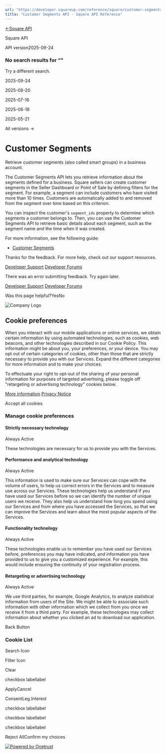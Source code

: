 ```yaml
---
url: "https://developer.squareup.com/reference/square/customer-segments-api"
title: "Customer Segments API - Square API Reference"
---
```


[<-Square API](https://developer.squareup.com/reference/square)

Square API

API version2025-09-24

### No search results for “”

Try a different search.

2025-09-24

2025-08-20

2025-07-16

2025-06-18

2025-05-21

All versions ->

# Customer Segments

Retrieve customer segments (also called smart groups) in a business account.

The Customer Segments API lets you retrieve information about the segments defined for a business. Square sellers can create customer segments in the Seller Dashboard or Point of Sale by defining filters for the segment. For example, a segment can include customers who have visited more than 10 times. Customers are automatically added to and removed from the segment over time based on this criterion.

You can inspect the customer's `segment_ids` property to determine which segments a customer belongs to. Then, you can use the Customer Segments API to retrieve basic details about each segment, such as the segment name and the time when it was created.

For more information, see the following guide:

- [Customer Segments](https://developer.squareup.com/docs/customer-segments-api/what-it-does)

Thanks for the feedback. For more help, check out our support resources.

[Developer Support](https://squareup.com/help/contact?panel=BF53A9C8EF68) [Developer Forums](https://developer.squareup.com/forums)

There was an error submitting feedback. Try again later.

[Developer Support](https://squareup.com/help/contact?panel=BF53A9C8EF68) [Developer Forums](https://developer.squareup.com/forums)

Was this page helpful?YesNo

![Company Logo](https://cdn.cookielaw.org/logos/aa498dad-1691-4c3b-894a-906c990be323/eab8b6ff-57d6-438a-a7e5-c58dd370ce73/000d8b20-8c3d-4f4f-a0da-5b515f8f20d2/Square_combinationmark_black.png)

## Cookie preferences

When you interact with our mobile applications or online services, we obtain certain information by using automated technologies, such as cookies, web beacons, and other technologies described in our Cookie Policy. This information might be about you, your preferences, or your device. You may opt out of certain categories of cookies, other than those that are strictly necessary to provide you with our Services. Expand the different categories for more information and to make your choices.

To effectuate your right to opt-out of the sharing of your personal information for purposes of targeted advertising, please toggle off "retargeting or advertising technology" cookies below.


[More information](https://squareup.com/gb/en/legal/general/cookie) [Privacy Notice](https://squareup.com/us/en/legal/general/privacy)

Accept all cookies

### Manage cookie preferences

#### Strictly necessary technology

Always Active

These technologies are necessary for us to provide you with the Services.

#### Performance and analytical technology

Always Active

This information is used to make sure our Services can cope with the volume of users, to help us correct errors in the Services and to measure use across our Services. These technologies help us understand if you have used our Services before so we can identify the number of unique users we receive. They also help us understand how long you spend using our Services and from where you have accessed the Services, so that we can improve the Services and learn about the most popular aspects of the Services.

#### Functionality technology

Always Active

These technologies enable us to remember you have used our Services before, preferences you may have indicated, and information you have provided to us to give you a customized experience. For example, this would include ensuring the continuity of your registration process.

#### Retargeting or advertising technology

Always Active

We use third parties, for example, Google Analytics, to analyze statistical information from users of the Site. We might be able to associate such information with other information which we collect from you once we receive it from a third party. For example, these technologies may collect information about whether you clicked an ad to download our application.

Back Button

### Cookie List

Search Icon

Filter Icon

Clear

checkbox labellabel

ApplyCancel

ConsentLeg.Interest

checkbox labellabel

checkbox labellabel

checkbox labellabel

Reject AllConfirm my choices

[![Powered by Onetrust](https://cdn.cookielaw.org/logos/static/powered_by_logo.svg)](https://www.onetrust.com/products/cookie-consent/)